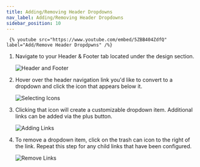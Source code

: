 ```yaml
---
title: Adding/Removing Header Dropdowns
nav_label: Adding/Removing Header Dropdowns
sidebar_position: 10
---
```


     {% youtube src="https://www.youtube.com/embed/5ZBB404ZdfQ" label="Add/Remove Header Dropdpwns" /%}

1. Navigate to your Header & Footer tab located under the design section.

   ![Header and Footer](/assets/studio/Dropdown_1.png)

2. Hover over the header navigation link you'd like to convert to a dropdown and click the icon that appears below it.

   ![Selecting Icons](/assets/studio/Dropdown_2.png)

3. Clicking that icon will create a customizable dropdown item. Additional links can be added via the plus button.

   ![Adding Links](/assets/studio/Dropdown_3.png)

4. To remove a dropdown item, click on the trash can icon to the right of the link. Repeat this step for any child links
   that have been configured.

   ![Remove Links](/assets/studio/Dropdown_5.png)
